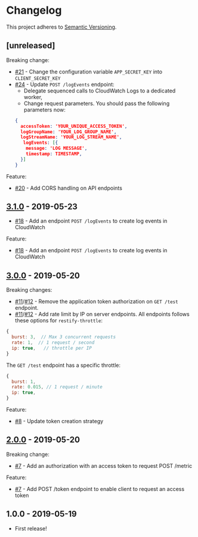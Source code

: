 # Changelog

This project adheres to [Semantic Versioning](http://semver.org/).

## [unreleased]

Breaking change:
- [#21](https://github.com/KissKissBankBank/cloudwatch-postman/pull/21) - Change
  the configuration variable `APP_SECRET_KEY` into `CLIENT_SECRET_KEY`
- [#24](https://github.com/KissKissBankBank/cloudwatch-postman/pull/24) - Update
  `POST /logEvents` endpoint:
  - Delegate sequenced calls to CloudWatch Logs to a dedicated worker,
  - Change request parameters. You should pass the following parameters now:
  ```json
  {
    accessToken: 'YOUR_UNIQUE_ACCESS_TOKEN',
    logGroupName: 'YOUR_LOG_GROUP_NAME',
    logStreamName: 'YOUR_LOG_STREAM_NAME',
     logEvents: [{
      message: 'LOG MESSAGE',
      timestamp: TIMESTAMP,
    }]
  }
  ```

Feature:
- [#20](https://github.com/KissKissBankBank/cloudwatch-postman/pull/20) - Add
  CORS handling on API endpoints


## [3.1.0](https://github.com/KissKissBankBank/cloudwatch-postman/compare/v3.0.0...v3.1.0) - 2019-05-23

- [#18](https://github.com/KissKissBankBank/cloudwatch-postman/pull/18) - Add an endpoint `POST /logEvents` to create log events in CloudWatch

Feature:
- [#18](https://github.com/KissKissBankBank/cloudwatch-postman/pull/18) - Add an endpoint `POST /logEvents` to create log events in CloudWatch

## [3.0.0](https://github.com/KissKissBankBank/cloudwatch-postman/compare/v2.0.0...v3.0.0) - 2019-05-20

Breaking changes:
- [#11](https://github.com/KissKissBankBank/cloudwatch-postman/pull/11)/[#12](https://github.com/KissKissBankBank/cloudwatch-postman/pull/12) - Remove the application token authorization on `GET /test` endpoint.
- [#11](https://github.com/KissKissBankBank/cloudwatch-postman/pull/11)/[#12](https://github.com/KissKissBankBank/cloudwatch-postman/pull/12) - Add rate limit by IP on server endpoints. All endpoints follows these options for `restify-throttle`:
```js
{
  burst: 3,  // Max 3 concurrent requests
  rate: 1,  // 1 request / second
  ip: true,   // throttle per IP
}
```

The `GET /test` endpoint has a specific throttle:
```js
{
  burst: 1,
  rate: 0.015, // 1 request / minute
  ip: true,
}
```

Feature:
- [#8](https://github.com/KissKissBankBank/cloudwatch-postman/pull/8) - Update token creation strategy

## [2.0.0](https://github.com/KissKissBankBank/cloudwatch-postman/compare/v1.0.0...v2.0.0) - 2019-05-20

Breaking change:
- [#7](https://github.com/KissKissBankBank/cloudwatch-postman/pull/7) - Add an authorization with an access token to request POST /metric

Feature:
- [#7](https://github.com/KissKissBankBank/cloudwatch-postman/pull/7) - Add POST /token endpoint to enable client to request an access token

## 1.0.0 - 2019-05-19

- First release!
